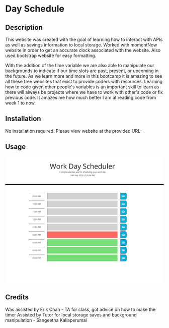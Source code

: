 # Day Schedule

## Description

This website was created with the goal of learning how to interact with APIs as well as savings information to local storage. Worked with momentNow website in order to get an accurate clock associated with the website. Also used bootstrap website for easy formatting. 

With the addition of the time variable we are also able to manipulate our backgrounds to indicate if our time slots are past, present, or upcoming in the future. As we learn more and more in this bootcamp it is amazing to see all these free websites that exist to provide coders with resources. Learning how to code given other people's variables is an important skill to learn as there will always be projects where we have to work with other's code or fix previous code. It amazes me how much better I am at reading code from week 1 to now.

## Installation

No installation required. Please view website at the provided URL: 

## Usage

![screenshot](./assets/schedule.png)

## Credits

Was assisted by Erik Chan - TA for class, got advice on how to make the timer
Assisted by Tutor for local storage saves and background manipulation - Sangeetha Kaliaperumal 